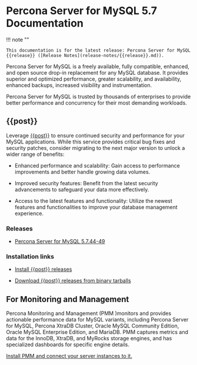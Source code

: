 
# Percona Server for MySQL 5.7 Documentation

!!! note ""

    This documentation is for the latest release: Percona Server for MySQL {{release}} ([Release Notes](release-notes/{{release}}.md)).

Percona Server for MySQL is a freely available, fully compatible, enhanced, and open source drop-in replacement for any MySQL database. It provides superior and optimized performance, greater scalability, and availability, enhanced backups, increased visibility and instrumentation.

Percona Server for MySQL is trusted by thousands of enterprises to provide better performance and concurrency for their most demanding workloads.

## {{post}}

Leverage [{{post}}](https://www.percona.com/navigating-mysql-5-7-end-of-life) to ensure continued security and performance for your MySQL applications. While this service provides critical bug fixes and security patches, consider migrating to the next major version to unlock a wider range of benefits:

* Enhanced performance and scalability: Gain access to performance improvements and better handle growing data volumes.

* Improved security features: Benefit from the latest security advancements to safeguard your data more effectively.

* Access to the latest features and functionality: Utilize the newest features and functionalities to improve your database management experience.

### Releases

* [Percona Server for MySQL 5.7.44-49](release-notes/5.7.44-49.md)

### Installation links 

* [Install {{post}} releases](installation/install-eol.md)

* [Download {{post}} releases from binary tarballs](./installation/binary-tarball.md)


## For Monitoring and Management

Percona Monitoring and Management (PMM )monitors and provides actionable performance data for MySQL variants, including Percona Server for MySQL, Percona XtraDB Cluster, Oracle MySQL Community Edition, Oracle MySQL Enterprise Edition, and MariaDB. PMM captures metrics and data for the InnoDB, XtraDB, and MyRocks storage engines, and has specialized dashboards for specific engine details.

[Install PMM and connect your server instances to it.](https://docs.percona.com/percona-monitoring-and-management/get-started/index.html)

